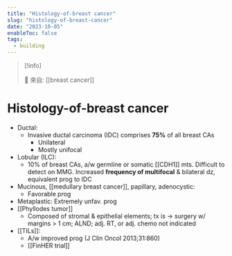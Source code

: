 ```yaml
---
title: "Histology-of-breast cancer"
slug: "histology-of-breast-cancer"
date: "2023-10-05"
enableToc: false
tags:
  - building
---
```


> [!info]
>
> 🌱 來自: [[breast cancer]]

# Histology-of-breast cancer

- Ductal:
  - Invasive ductal carcinoma (IDC) comprises **75%** of all breast CAs
    - Unilateral
    - Mostly unifocal
- Lobular (ILC):
  - 10% of breast CAs, a/w germline or somatic [[CDH1]] mts. Difficult to detect on MMG. Increased **frequency of multifocal** & bilateral dz, equivalent prog to IDC
- Mucinous, [[medullary breast cancer]], papillary, adenocystic:
  - Favorable prog
- Metaplastic: Extremely unfav. prog
- [[Phyllodes tumor]]
  - Composed of stromal & epithelial elements; tx is → surgery w/ margins > 1 cm; ALND; adj. RT, or adj. chemo not indicated
- [[TILs]]:
  - A/w improved prog (J Clin Oncol 2013;31:860)
  - [[FinHER trial]]
